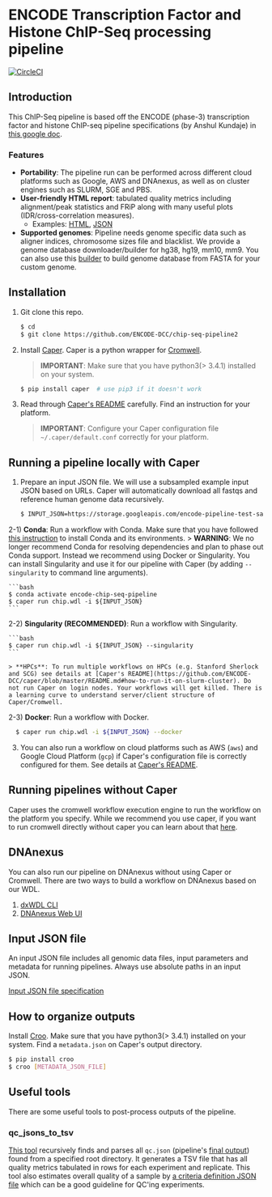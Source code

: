 # ENCODE Transcription Factor and Histone ChIP-Seq processing pipeline

[![CircleCI](https://circleci.com/gh/ENCODE-DCC/chip-seq-pipeline2/tree/master.svg?style=svg)](https://circleci.com/gh/ENCODE-DCC/chip-seq-pipeline2/tree/master)

## Introduction 
This ChIP-Seq pipeline is based off the ENCODE (phase-3) transcription factor and histone ChIP-seq pipeline specifications (by Anshul Kundaje) in [this google doc](https://docs.google.com/document/d/1lG_Rd7fnYgRpSIqrIfuVlAz2dW1VaSQThzk836Db99c/edit#).

### Features

* **Portability**: The pipeline run can be performed across different cloud platforms such as Google, AWS and DNAnexus, as well as on cluster engines such as SLURM, SGE and PBS.
* **User-friendly HTML report**: tabulated quality metrics including alignment/peak statistics and FRiP along with many useful plots (IDR/cross-correlation measures).
  - Examples: [HTML](https://storage.googleapis.com/encode-pipeline-test-samples/encode-chip-seq-pipeline/ENCSR000DYI/example_output/qc.html), [JSON](docs/example_output/v1.1.5/qc.json)
* **Supported genomes**: Pipeline needs genome specific data such as aligner indices, chromosome sizes file and blacklist. We provide a genome database downloader/builder for hg38, hg19, mm10, mm9. You can also use this [builder](docs/build_genome_database.md) to build genome database from FASTA for your custom genome.

## Installation
1) Git clone this repo.

	```bash
	$ cd
	$ git clone https://github.com/ENCODE-DCC/chip-seq-pipeline2
	```

2) Install [Caper](https://github.com/ENCODE-DCC/caper#installation). Caper is a python wrapper for [Cromwell](https://github.com/broadinstitute/cromwell).

	> **IMPORTANT**: Make sure that you have python3(> 3.4.1) installed on your system.

	```bash
	$ pip install caper  # use pip3 if it doesn't work
	```

3) Read through [Caper's README](https://github.com/ENCODE-DCC/caper) carefully. Find an instruction for your platform. 
	> **IMPORTANT**: Configure your Caper configuration file `~/.caper/default.conf` correctly for your platform.

## Running a pipeline locally with Caper

1) Prepare an input JSON file. We will use a subsampled example input JSON based on URLs. Caper will automatically download all fastqs and reference human genome data recursively.
	```bash
	$ INPUT_JSON=https://storage.googleapis.com/encode-pipeline-test-samples/encode-chip-seq-pipeline/ENCSR936XTK_subsampled_chr19_only_caper.json
	```

2-1) **Conda**: Run a workflow with Conda. Make sure that you have followed [this instruction](docs/install_conda.md) to install Conda and its environments.
	> **WARNING**: We no longer recommend Conda for resolving dependencies and plan to phase out Conda support. Instead we recommend using Docker or Singularity. You can install Singularity and use it for our pipeline with Caper (by adding `--singularity` to command line arguments).

	```bash
	$ conda activate encode-chip-seq-pipeline
	$ caper run chip.wdl -i ${INPUT_JSON}
	```

2-2) **Singularity (RECOMMENDED)**: Run a workflow with Singularity.

	```bash
	$ caper run chip.wdl -i ${INPUT_JSON} --singularity
	```

	> **HPCs**: To run multiple workflows on HPCs (e.g. Stanford Sherlock and SCG) see details at [Caper's README](https://github.com/ENCODE-DCC/caper/blob/master/README.md#how-to-run-it-on-slurm-cluster). Do not run Caper on login nodes. Your workflows will get killed. There is a learning curve to understand server/client structure of Caper/Cromwell.


2-3) **Docker**: Run a workflow with Docker.

  ```bash
	$ caper run chip.wdl -i ${INPUT_JSON} --docker
  ```

3) You can also run a workflow on cloud platforms such as AWS (`aws`) and Google Cloud Platform (`gcp`) if Caper's configuration file is correctly configured for them. See details at [Caper's README](https://github.com/ENCODE-DCC/caper).


## Running pipelines without Caper

Caper uses the cromwell workflow execution engine to run the workflow on the platform you specify.  While we recommend you use caper, if you want to run cromwell directly without caper you can learn about that [here](docs/deprecated/OLD_METHOD.md).

## DNAnexus

You can also run our pipeline on DNAnexus without using Caper or Cromwell. There are two ways to build a workflow on DNAnexus based on our WDL.

1) [dxWDL CLI](docs/tutorial_dx_cli.md)
2) [DNAnexus Web UI](docs/tutorial_dx_web.md)

## Input JSON file

An input JSON file includes all genomic data files, input parameters and metadata for running pipelines. Always use absolute paths in an input JSON.

[Input JSON file specification](docs/input.md)

## How to organize outputs

Install [Croo](https://github.com/ENCODE-DCC/croo#installation). Make sure that you have python3(> 3.4.1) installed on your system. Find a `metadata.json` on Caper's output directory.

```bash
$ pip install croo
$ croo [METADATA_JSON_FILE]
```

## Useful tools

There are some useful tools to post-process outputs of the pipeline.

### qc_jsons_to_tsv

[This tool](utils/qc_jsons_to_tsv/README.md) recursively finds and parses all `qc.json` (pipeline's [final output](docs/example_output/v1.1.5/qc.json)) found from a specified root directory. It generates a TSV file that has all quality metrics tabulated in rows for each experiment and replicate. This tool also estimates overall quality of a sample by [a criteria definition JSON file](utils/qc_jsons_to_tsv/criteria.default.json) which can be a good guideline for QC'ing experiments.
